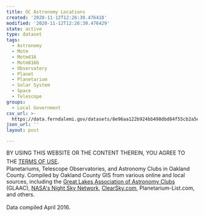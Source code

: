 ```yaml
---
title: OC Astronomy Locations
created: '2020-11-12T12:26:30.476418'
modified: '2020-11-12T12:26:30.476429'
state: active
type: dataset
tags:
  - Astronomy
  - Motm
  - Motm416
  - Motm816b
  - Observatory
  - Planet
  - Planetarium
  - Solar System
  - Space
  - Telescope
groups:
  - Local Government
csv_url: >-
  https://data.ferndalemi.gov/datasets/8e96aa122b924bb498dbd84f55cb2a5e_0.csv?outSR=%7B%22latestWkid%22%3A2253%2C%22wkid%22%3A2253%7D
json_url: ''
layout: post

---
```

<div>BY USING THIS WEBSITE OR THE CONTENT THEREIN, YOU AGREE TO THE <u><a href='https://www.oakgov.com/open-data-terms'>TERMS OF USE</a></u><span style='font-family: &quot;Avenir Next W01&quot;, &quot;Avenir Next W00&quot;, &quot;Avenir Next&quot;, Avenir, &quot;Helvetica Neue&quot;, Helvetica, Arial, sans-serif; font-size: 17px;'>. </span></div><div>Planetariums, Telescope Observatories, and Astronomy Clubs in Oakland County. Compiled by Oakland County GIS from various online and local sources, including the <a href='https://www.glaac.org/' target='_blank'>Great Lakes Association of Astronomy Clubs</a> (GLAAC), <a href='https://nightsky.jpl.nasa.gov' target='_blank'>NASA's Night Sky Network</a>, <a href='http://cleardarksky.com/csk/' target='_blank'>ClearSky.com</a>, Planetarium-List.com, and others. <div><br /></div><div>Data compiled April 2016.</div></div>
